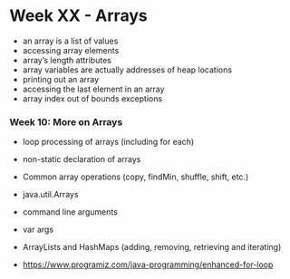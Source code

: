 # Week XX - Arrays

- an array is a list of values
- accessing array elements
- array’s length attributes
- array variables are actually addresses of heap locations
- printing out an array
- accessing the last element in an array
- array index out of bounds exceptions

### Week 10: More on Arrays

- loop processing of arrays (including for each)
- non-static declaration of arrays
- Common array operations (copy, findMin, shuffle, shift, etc.)
- java.util.Arrays
- command line arguments
- var args
- ArrayLists and HashMaps (adding, removing, retrieving and iterating)

- https://www.programiz.com/java-programming/enhanced-for-loop
